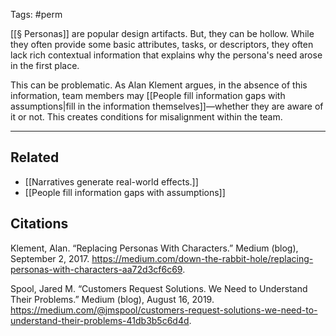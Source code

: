 Tags: #perm 

[[§ Personas]] are popular design artifacts. But, they can be hollow. While they often provide some basic attributes, tasks, or descriptors, they often lack rich contextual information that explains why the persona's need arose in the first place. 

This can be problematic. As Alan Klement argues, in the absence of this information, team members may [[People fill information gaps with assumptions|fill in the information themselves]]—whether they are aware of it or not. This creates conditions for misalignment within the team. 

---
## Related
- [[Narratives generate real-world effects.]]
- [[People fill information gaps with assumptions]]

## Citations
Klement, Alan. “Replacing Personas With Characters.” Medium (blog), September 2, 2017. https://medium.com/down-the-rabbit-hole/replacing-personas-with-characters-aa72d3cf6c69.

Spool, Jared M. “Customers Request Solutions. We Need to Understand Their Problems.” Medium (blog), August 16, 2019. https://medium.com/@jmspool/customers-request-solutions-we-need-to-understand-their-problems-41db3b5c6d4d.

